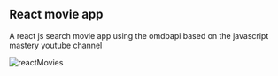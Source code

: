 ## React movie app
A react js search movie app using the omdbapi based on the javascript mastery youtube channel

![reactMovies](https://user-images.githubusercontent.com/41730664/212621028-384db738-5bfc-4fbf-b265-d64ec9776d13.png)
